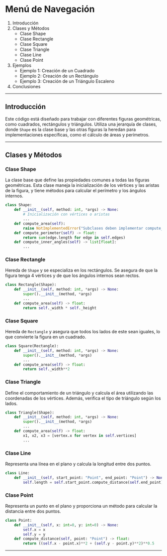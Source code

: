 # Menú de Navegación
1. Introducción
2. Clases y Métodos
    - Clase Shape
    - Clase Rectangle
    - Clase Square
    - Clase Triangle
    - Clase Line
    - Clase Point
3. Ejemplos
    - Ejemplo 1: Creación de un Cuadrado
    - Ejemplo 2: Creación de un Rectángulo
    - Ejemplo 3: Creación de un Triángulo Escaleno
4. Conclusiones

---

## Introducción

Este código está diseñado para trabajar con diferentes figuras geométricas, como cuadrados, rectángulos y triángulos. Utiliza una jerarquía de clases, donde `Shape` es la clase base y las otras figuras la heredan para implementaciones específicas, como el cálculo de áreas y perímetros.

---

## Clases y Métodos

### Clase Shape

La clase base que define las propiedades comunes a todas las figuras geométricas. Esta clase maneja la inicialización de los vértices y las aristas de la figura, y tiene métodos para calcular el perímetro y los ángulos internos.

```python
class Shape:
    def __init__(self, method: int, *args) -> None:
        # Inicialización con vértices o aristas
        ...
    def compute_area(self):
        raise NotImplementedError("Subclases deben implementar compute_area()")
    def compute_perimeter(self) -> float:
        return sum(edge.length for edge in self.edges)
    def compute_inner_angles(self) -> list[float]:
        ...
```
### Clase Rectangle

Hereda de `Shape` y se especializa en los rectángulos. Se asegura de que la figura tenga 4 vértices y de que los ángulos internos sean rectos.

```python
class Rectangle(Shape):
    def __init__(self, method: int, *args) -> None:
        super().__init__(method, *args)
        ...
    def compute_area(self) -> float:
        return self._width * self._height

```

### Clase Square

Hereda de `Rectangle` y asegura que todos los lados de este sean iguales, lo que convierte la figura en un cuadrado.

```python
class Square(Rectangle):
    def __init__(self, method: int, *args) -> None:
        super().__init__(method, *args)
        ...
    def compute_area(self) -> float:
        return self._width**2
```

### Clase Triangle

Define el comportamiento de un triángulo y calcula el área utilizando las coordenadas de los vértices. Además, verifica el tipo de triángulo según los lados.

```python
class Triangle(Shape):
    def __init__(self, method: int, *args) -> None:
        super().__init__(method, *args)
        ...
    def compute_area(self) -> float:
        x1, x2, x3 = [vertex.x for vertex in self.vertices]
        ...
```

### Clase Line

Representa una línea en el plano y calcula la longitud entre dos puntos.

```python
class Line:
    def __init__(self, start_point: "Point", end_point: "Point") -> None:
        self.length = self.start_point.compute_distance(self.end_point)

```

### Clase Point

Representa un punto en el plano y proporciona un método para calcular la distancia entre dos puntos.

```python
class Point:
    def __init__(self, x: int=0, y: int=0) -> None:
        self.x = x
        self.y = y
    def compute_distance(self, point: "Point") -> float:
        return ((self.x - point.x)**2 + (self.y - point.y)**2)**0.5
```
---
